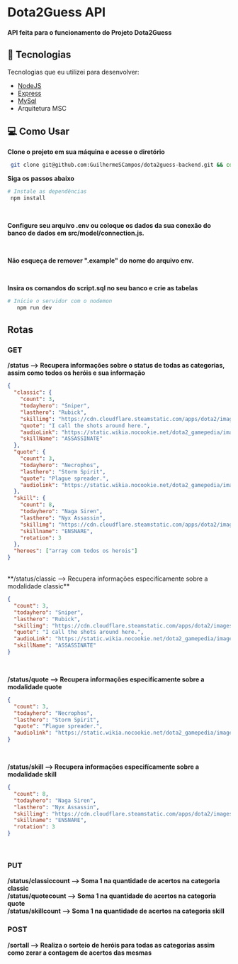 <h1 align="start">
  Dota2Guess API
</h1>

<h4 align="start">API feita para o funcionamento do Projeto Dota2Guess</h4>

## 🚀 Tecnologias

Tecnologias que eu utilizei para desenvolver:

- [NodeJS](https://nodejs.org/en/about)
- [Express](https://expressjs.com/pt-br/)
- [MySql](https://www.mysql.com/)
- Arquitetura MSC

## 💻 Como Usar

**Clone o projeto em sua máquina e acesse o diretório**

```bash
 git clone git@github.com:GuilhermeSCampos/dota2guess-backend.git && cd dota2guess-backend
```

**Siga os passos abaixo**

```bash
# Instale as dependências
 npm install
```
<br/>

**Configure seu arquivo .env ou coloque os dados da sua conexão do banco de dados em src/model/connection.js.**

<br/>

**Não esqueça de remover ".example" do nome do arquivo env.**

<br/>

**Insira os comandos do script.sql no seu banco e crie as tabelas**

```bash
# Inicie o servidor com o nodemon
   npm run dev
```

## Rotas
### GET
**/status --> Recupera informações sobre o status de todas as categorias, assim como todos os heróis e sua informação**
```json
{
  "classic": {
    "count": 3,
    "todayhero": "Sniper",
    "lasthero": "Rubick",
    "skillimg": "https://cdn.cloudflare.steamstatic.com/apps/dota2/images/dota_react/abilities/sniper_assassinate.png",
    "quote": "I call the shots around here.",
    "audioLink": "https://static.wikia.nocookie.net/dota2_gamepedia/images/f/f2/Vo_sniper_helmet_snip_spawn_03.mp3/revision/latest?cb=20201030101516",
    "skillName": "ASSASSINATE"
  },
  "quote": {
    "count": 3,
    "todayhero": "Necrophos",
    "lasthero": "Storm Spirit",
    "quote": "Plague spreader.",
    "audiolink": "https://static.wikia.nocookie.net/dota2_gamepedia/images/c/cf/Vo_necrolyte_necr_move_04.mp3/revision/latest?cb=20201017150801"
  },
  "skill": {
    "count": 8,
    "todayhero": "Naga Siren",
    "lasthero": "Nyx Assassin",
    "skillimg": "https://cdn.cloudflare.steamstatic.com/apps/dota2/images/dota_react/abilities/naga_siren_ensnare.png",
    "skillname": "ENSNARE",
    "rotation": 3
  },
  "heroes": ["array com todos os herois"]
}
```
<br/>
**/status/classic --> Recupera informações especifícamente sobre a modalidade classic**

```json
{
  "count": 3,
  "todayhero": "Sniper",
  "lasthero": "Rubick",
  "skillimg": "https://cdn.cloudflare.steamstatic.com/apps/dota2/images/dota_react/abilities/sniper_assassinate.png",
  "quote": "I call the shots around here.",
  "audioLink": "https://static.wikia.nocookie.net/dota2_gamepedia/images/f/f2/Vo_sniper_helmet_snip_spawn_03.mp3/revision/latest?cb=20201030101516",
  "skillName": "ASSASSINATE"
}
```

<br/>

**/status/quote --> Recupera informações especifícamente sobre a modalidade quote**

```json
{
  "count": 3,
  "todayhero": "Necrophos",
  "lasthero": "Storm Spirit",
  "quote": "Plague spreader.",
  "audiolink": "https://static.wikia.nocookie.net/dota2_gamepedia/images/c/cf/Vo_necrolyte_necr_move_04.mp3/revision/latest?cb=20201017150801"
}
```
<br/>

**/status/skill --> Recupera informações especifícamente sobre a modalidade skill**

```json
{
  "count": 8,
  "todayhero": "Naga Siren",
  "lasthero": "Nyx Assassin",
  "skillimg": "https://cdn.cloudflare.steamstatic.com/apps/dota2/images/dota_react/abilities/naga_siren_ensnare.png",
  "skillname": "ENSNARE",
  "rotation": 3
}
```

<br/>


### PUT
**/status/classiccount --> Soma 1 na quantidade de acertos na categoria classic**
<br/>
**/status/quotecount --> Soma 1 na quantidade de acertos na categoria quote**
<br/>
**/status/skillcount  --> Soma 1 na quantidade de acertos na categoria skill**
<br/>

### POST
**/sortall --> Realiza o sorteio de heróis para todas as categorias assim como zerar a contagem de acertos das mesmas**
